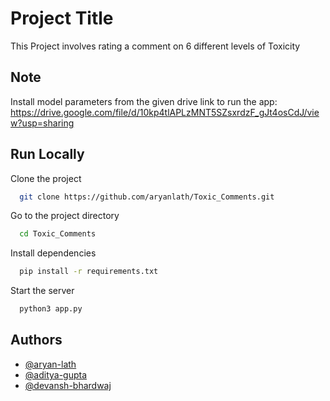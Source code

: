 
# Project Title

This Project involves rating a comment on 6 different levels of Toxicity




## Note
Install model parameters from the given drive link to run the app: https://drive.google.com/file/d/10kp4tlAPLzMNT5SZsxrdzF_gJt4osCdJ/view?usp=sharing 


## Run Locally

Clone the project

```bash
  git clone https://github.com/aryanlath/Toxic_Comments.git
```

Go to the project directory

```bash
  cd Toxic_Comments
```

Install dependencies

```bash
  pip install -r requirements.txt
```

Start the server

```bash
  python3 app.py
```



## Authors

- [@aryan-lath](https://github.com/aryanlath)
- [@aditya-gupta](https://github.com/aditya-gupta-04)
- [@devansh-bhardwaj](https://github.com/devansh-bhardwaj)
